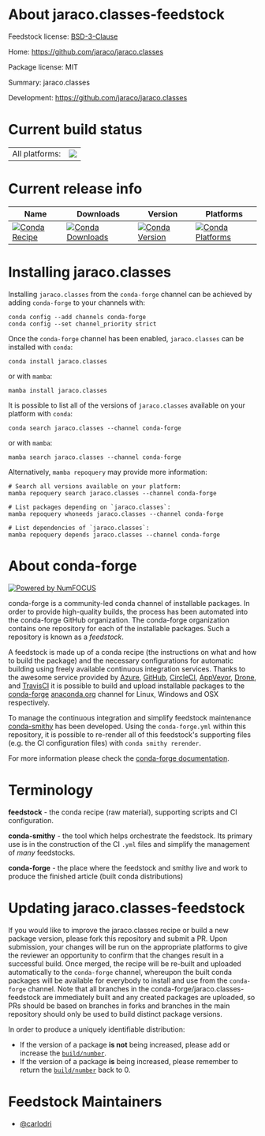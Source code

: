 About jaraco.classes-feedstock
==============================

Feedstock license: [BSD-3-Clause](https://github.com/conda-forge/jaraco.classes-feedstock/blob/main/LICENSE.txt)

Home: https://github.com/jaraco/jaraco.classes

Package license: MIT

Summary: jaraco.classes

Development: https://github.com/jaraco/jaraco.classes

Current build status
====================


<table><tr><td>All platforms:</td>
    <td>
      <a href="https://dev.azure.com/conda-forge/feedstock-builds/_build/latest?definitionId=3955&branchName=main">
        <img src="https://dev.azure.com/conda-forge/feedstock-builds/_apis/build/status/jaraco.classes-feedstock?branchName=main">
      </a>
    </td>
  </tr>
</table>

Current release info
====================

| Name | Downloads | Version | Platforms |
| --- | --- | --- | --- |
| [![Conda Recipe](https://img.shields.io/badge/recipe-jaraco.classes-green.svg)](https://anaconda.org/conda-forge/jaraco.classes) | [![Conda Downloads](https://img.shields.io/conda/dn/conda-forge/jaraco.classes.svg)](https://anaconda.org/conda-forge/jaraco.classes) | [![Conda Version](https://img.shields.io/conda/vn/conda-forge/jaraco.classes.svg)](https://anaconda.org/conda-forge/jaraco.classes) | [![Conda Platforms](https://img.shields.io/conda/pn/conda-forge/jaraco.classes.svg)](https://anaconda.org/conda-forge/jaraco.classes) |

Installing jaraco.classes
=========================

Installing `jaraco.classes` from the `conda-forge` channel can be achieved by adding `conda-forge` to your channels with:

```
conda config --add channels conda-forge
conda config --set channel_priority strict
```

Once the `conda-forge` channel has been enabled, `jaraco.classes` can be installed with `conda`:

```
conda install jaraco.classes
```

or with `mamba`:

```
mamba install jaraco.classes
```

It is possible to list all of the versions of `jaraco.classes` available on your platform with `conda`:

```
conda search jaraco.classes --channel conda-forge
```

or with `mamba`:

```
mamba search jaraco.classes --channel conda-forge
```

Alternatively, `mamba repoquery` may provide more information:

```
# Search all versions available on your platform:
mamba repoquery search jaraco.classes --channel conda-forge

# List packages depending on `jaraco.classes`:
mamba repoquery whoneeds jaraco.classes --channel conda-forge

# List dependencies of `jaraco.classes`:
mamba repoquery depends jaraco.classes --channel conda-forge
```


About conda-forge
=================

[![Powered by
NumFOCUS](https://img.shields.io/badge/powered%20by-NumFOCUS-orange.svg?style=flat&colorA=E1523D&colorB=007D8A)](https://numfocus.org)

conda-forge is a community-led conda channel of installable packages.
In order to provide high-quality builds, the process has been automated into the
conda-forge GitHub organization. The conda-forge organization contains one repository
for each of the installable packages. Such a repository is known as a *feedstock*.

A feedstock is made up of a conda recipe (the instructions on what and how to build
the package) and the necessary configurations for automatic building using freely
available continuous integration services. Thanks to the awesome service provided by
[Azure](https://azure.microsoft.com/en-us/services/devops/), [GitHub](https://github.com/),
[CircleCI](https://circleci.com/), [AppVeyor](https://www.appveyor.com/),
[Drone](https://cloud.drone.io/welcome), and [TravisCI](https://travis-ci.com/)
it is possible to build and upload installable packages to the
[conda-forge](https://anaconda.org/conda-forge) [anaconda.org](https://anaconda.org/)
channel for Linux, Windows and OSX respectively.

To manage the continuous integration and simplify feedstock maintenance
[conda-smithy](https://github.com/conda-forge/conda-smithy) has been developed.
Using the ``conda-forge.yml`` within this repository, it is possible to re-render all of
this feedstock's supporting files (e.g. the CI configuration files) with ``conda smithy rerender``.

For more information please check the [conda-forge documentation](https://conda-forge.org/docs/).

Terminology
===========

**feedstock** - the conda recipe (raw material), supporting scripts and CI configuration.

**conda-smithy** - the tool which helps orchestrate the feedstock.
                   Its primary use is in the construction of the CI ``.yml`` files
                   and simplify the management of *many* feedstocks.

**conda-forge** - the place where the feedstock and smithy live and work to
                  produce the finished article (built conda distributions)


Updating jaraco.classes-feedstock
=================================

If you would like to improve the jaraco.classes recipe or build a new
package version, please fork this repository and submit a PR. Upon submission,
your changes will be run on the appropriate platforms to give the reviewer an
opportunity to confirm that the changes result in a successful build. Once
merged, the recipe will be re-built and uploaded automatically to the
`conda-forge` channel, whereupon the built conda packages will be available for
everybody to install and use from the `conda-forge` channel.
Note that all branches in the conda-forge/jaraco.classes-feedstock are
immediately built and any created packages are uploaded, so PRs should be based
on branches in forks and branches in the main repository should only be used to
build distinct package versions.

In order to produce a uniquely identifiable distribution:
 * If the version of a package **is not** being increased, please add or increase
   the [``build/number``](https://docs.conda.io/projects/conda-build/en/latest/resources/define-metadata.html#build-number-and-string).
 * If the version of a package **is** being increased, please remember to return
   the [``build/number``](https://docs.conda.io/projects/conda-build/en/latest/resources/define-metadata.html#build-number-and-string)
   back to 0.

Feedstock Maintainers
=====================

* [@carlodri](https://github.com/carlodri/)

